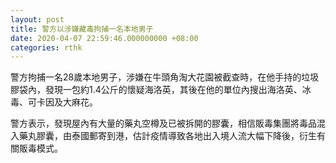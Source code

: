 ```yaml
---
layout: post
title: 警方以涉嫌藏毒拘捕一名本地男子
date: 2020-04-07 22:59:46.000000000 +08:00
categories: rthk
---
```


警方拘捕一名28歲本地男子，涉嫌在牛頭角淘大花園被截查時，在他手持的垃圾膠袋內，發現一包約1.4公斤的懷疑海洛英，其後在他的單位內搜出海洛英、冰毒、可卡因及大麻花。

警方表示，發現屋內有大量的藥丸空樽及已被拆開的膠囊，相信販毒集團將毒品混入藥丸膠囊，由泰國郵寄到港，估計疫情導致各地出入境人流大幅下降後，衍生有關販毒模式。
